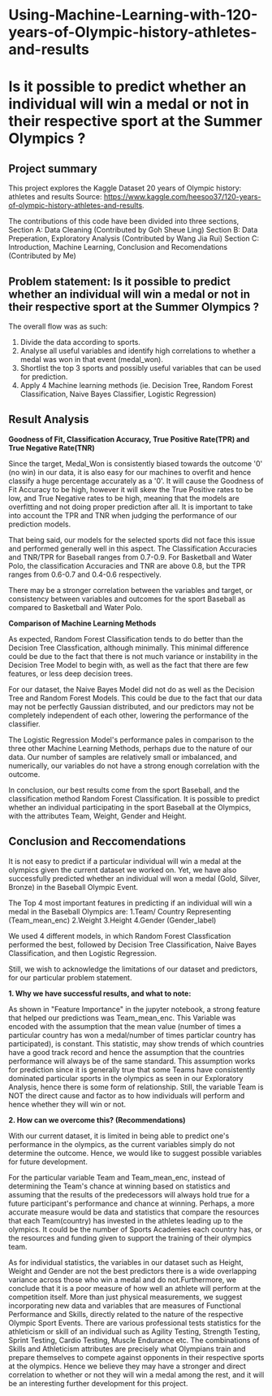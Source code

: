 # Using-Machine-Learning-with-120-years-of-Olympic-history-athletes-and-results
<!-- omit in toc -->
# ​Is it possible to predict whether an individual will win a medal or not  in their respective sport at the Summer Olympics ?

## Project summary
This project explores the Kaggle Dataset 20 years of Olympic history: athletes and results Source: https://www.kaggle.com/heesoo37/120-years-of-olympic-history-athletes-and-results.

The contributions of this code have been divided into three sections, 
Section A: Data Cleaning (Contributed by Goh Sheue Ling)
Section B: Data Preperation, Exploratory Analysis (Contributed by Wang Jia Rui)
Section C: Introduction, Machine Learning, Conclusion and Recomendations (Contributed by Me)

## Problem statement: Is it possible to predict whether an individual will win a medal or not in their respective sport at the Summer Olympics ?
 The overall flow was as such:
 1. Divide the data according to sports.
 2. Analyse all useful variables and identify high correlations to whether a medal was won in that event (medal_won).
 3. Shortlist the top 3 sports and possibly useful variables that can be used for prediction.
 4. Apply 4 Machine learning methods (ie. Decision Tree, Random Forest Classification, Naive Bayes Classifier, Logistic Regression)


## Result Analysis

**Goodness of Fit, Classification Accuracy, True Positive Rate(TPR) and True Negative Rate(TNR)**

Since the target, Medal_Won is consistently biased towards the outcome '0' (no win) in our data, it is also easy for our machines to overfit and hence classify a huge percentage accurately as a '0'. It will cause the Goodness of Fit Accuracy to be high, however it will skew the True Positive rates to be low, and True Negative rates to be high, meaning that the models are overfitting and not doing proper prediction after all. It is important to take into account the TPR and TNR when judging the performance of our prediction models.

That being said, our models for the selected sports did not face this issue and performed generally well in this aspect. The Classification Accuracies and TNR/TPR for Baseball ranges from 0.7-0.9. For Basketball and Water Polo, the classification Accuracies and TNR are above 0.8, but the TPR ranges from 0.6-0.7 and 0.4-0.6 respectively.

There may be a stronger correlation between the variables and target, or consistency between variables and outcomes for the sport Baseball as compared to Basketball and Water Polo.

**Comparison of Machine Learning Methods**

As expected, Random Forest Classification tends to do better than the Decision Tree Classfication, although minimally. This minimal difference could be due to the fact that there is not much variance or instability in the Decision Tree Model to begin with, as well as the fact that there are few features, or less deep decision trees.

For our dataset, the Naive Bayes Model did not do as well as the Decision Tree and Random Forest Models. This could be due to the fact that our data may not be perfectly Gaussian distributed, and our predictors may not be completely independent of each other, lowering the performance of the classifier.

The Logistic Regression Model's performance pales in comparison to the three other Machine Learning Methods, perhaps due to the nature of our data. Our number of samples are relatively small or imbalanced, and numerically, our variables do not have a strong enough correlation with the outcome.

In conclusion, our best results come from the sport Baseball, and the classification method Random Forest Classification. It is possible to predict whether an individual participating in the sport Baseball at the Olympics, with the attributes Team, Weight, Gender and Height.

## Conclusion and Reccomendations 
It is not easy to predict if a particular individual will win a medal at the olympics given the current dataset we worked on. Yet, we have also successfully predicted whether an individual will won a medal (Gold, Silver, Bronze) in the Baseball Olympic Event.

The Top 4 most important features in predicting if an individual will win a medal in the Baseball Olympics are:
1.Team/ Country Representing (Team_mean_enc)
2.Weight
3.Height
4.Gender (Gender_label)

We used 4 different models, in which Random Forest Classfication performed the best, followed by Decision Tree Classification, Naive Bayes Classification, and then Logistic Regression.

Still, we wish to acknowledge the limitations of our dataset and predictors, for our particular problem statement.

**1. Why we have successful results, and what to note:**

As shown in "Feature Importance" in the jupyter notebook, a strong feature that helped our predictions was Team_mean_enc. This Variable was encoded with the assumption that the mean value (number of times a particular country has won a medal/number of times particlar country has participated), is constant. This statistic, may show trends of which countries have a good track record and hence the assumption that the countries performance will always be of the same standard. This assumption works for prediction since it is generally true that some Teams have consistently dominated particular sports in the olympics as seen in our Exploratory Analysis, hence there is some form of relationship. Still, the variable Team is NOT the direct cause and factor as to how individuals will perform and hence whether they will win or not.


**2. How can we overcome this? (Recommendations)**

With our current dataset, it is limited in being able to predict one's performance in the olympics, as the current variables simply do not determine the outcome. Hence, we would like to suggest possible variables for future development.

For the particular variable Team and Team_mean_enc, instead of determining the Team's chance at winning based on statistics and assuming that the results of the predecessors will always hold true for a future participant's performance and chance at winning. Perhaps, a more accurate measure would be data and statistics that compare the resources that each Team(country) has invested in the athletes leading up to the olympics. It could be the number of Sports Academies each country has, or the resources and funding given to support the training of their olympics team.

As for individual statistics, the variables in our dataset such as Height, Weight and Gender are not the best predictors there is a wide overlapping variance across those who win a medal and do not.Furthermore, we conclude that it is a poor measure of how well an athlete will perform at the competition itself. More than just physical measurements, we suggest incorporating new data and variables that are measures of Functional Performance and Skills, directly related to the nature of the respective Olympic Sport Events. There are various professional tests statistics for the athleticism or skill of an individual such as Agility Testing, Strength Testing, Sprint Testing, Cardio Testing, Muscle Endurance etc. The combinations of Skills and Athleticism attributes are precisely what Olympians train and prepare themselves to compete against opponents in their respective sports at the olympics. Hence we believe they may have a stronger and direct correlation to whether or not they will win a medal among the rest, and it will be an interesting further development for this project.

